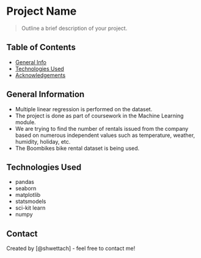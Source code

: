 # Project Name
> Outline a brief description of your project.


## Table of Contents
* [General Info](#general-information)
* [Technologies Used](#technologies-used)
* [Acknowledgements](#acknowledgements)

<!-- You can include any other section that is pertinent to your problem -->

## General Information
- Multiple linear regression is performed on the dataset.
- The project is done as part of coursework in the Machine Learning module.
- We are trying to find the number of rentals issued from the company based on numerous independent values such as temperature, weather, humidity, holiday, etc.
- The Boombikes bike rental dataset is being used.

<!-- You don't have to answer all the questions - just the ones relevant to your project. -->

<!-- You don't have to answer all the questions - just the ones relevant to your project. -->

## Technologies Used
- pandas
- seaborn
- matplotlib
- statsmodels
- sci-kit learn
- numpy
<!-- As the libraries versions keep on changing, it is recommended to mention the version of library used in this project -->


## Contact
Created by [@shwettach] - feel free to contact me!


<!-- Optional -->
<!-- ## License -->
<!-- This project is open source and available under the [... License](). -->

<!-- You don't have to include all sections - just the one's relevant to your project -->